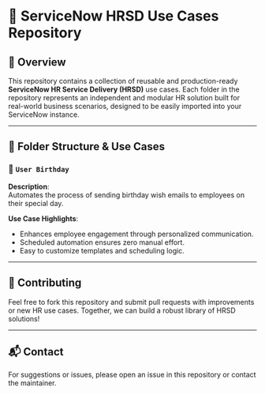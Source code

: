 # 📁 ServiceNow HRSD Use Cases Repository

## 🧾 Overview

This repository contains a collection of reusable and production-ready **ServiceNow HR Service Delivery (HRSD)** use cases. Each folder in the repository represents an independent and modular HR solution built for real-world business scenarios, designed to be easily imported into your ServiceNow instance.

---

## 📂 Folder Structure & Use Cases

### 📁 `User Birthday`

**Description**:  
Automates the process of sending birthday wish emails to employees on their special day.

**Use Case Highlights**:
- Enhances employee engagement through personalized communication.
- Scheduled automation ensures zero manual effort.
- Easy to customize templates and scheduling logic.

---

## 🤝 Contributing

Feel free to fork this repository and submit pull requests with improvements or new HR use cases. Together, we can build a robust library of HRSD solutions!

---

## 📬 Contact

For suggestions or issues, please open an issue in this repository or contact the maintainer.
